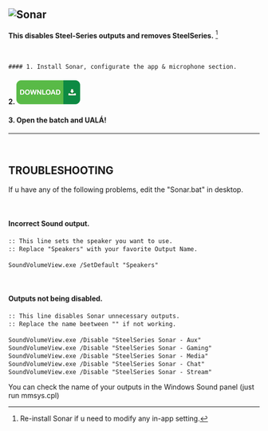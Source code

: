 ![Sonar](https://github.com/gzmatte/Sonar/assets/117684932/cdd04ca8-a887-4461-a4db-3c2b48ed68c2)
-------
**This disables Steel-Series outputs and removes SteelSeries.** [^1]
[^1]:Re-install Sonar if u need to modify any in-app setting.

</br>

`#### 1. Install Sonar, configurate the app & microphone section.`
#### 2. [<img src="https://github.com/gzmatte/trash/blob/main/48wx.png">](https://github.com/gzmatte/sonar/releases/download/1/SS-Debloat.bat)
#### 3. Open the batch and UALÁ!

------------------------

</br>

## TROUBLESHOOTING

If u have any of the following problems, edit the "Sonar.bat" in desktop.

</br>

#### Incorrect Sound output.
```
:: This line sets the speaker you want to use.
:: Replace "Speakers" with your favorite Output Name.

SoundVolumeView.exe /SetDefault "Speakers"
```
</br>

#### Outputs not being disabled.
```
:: This line disables Sonar unnecessary outputs.
:: Replace the name beetween "" if not working.

SoundVolumeView.exe /Disable "SteelSeries Sonar - Aux"
SoundVolumeView.exe /Disable "SteelSeries Sonar - Gaming"
SoundVolumeView.exe /Disable "SteelSeries Sonar - Media"
SoundVolumeView.exe /Disable "SteelSeries Sonar - Chat"
SoundVolumeView.exe /Disable "SteelSeries Sonar - Stream"
```

You can check the name of your outputs in the Windows Sound panel (just run mmsys.cpl)


